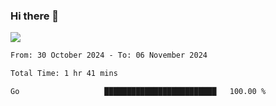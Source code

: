 ### Hi there 👋️

![](https://komarev.com/ghpvc/?username=Loner1024)

<!--START_SECTION:waka-->

```txt
From: 30 October 2024 - To: 06 November 2024

Total Time: 1 hr 41 mins

Go                   █████████████████████████   100.00 %
```

<!--END_SECTION:waka-->



